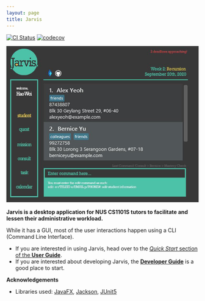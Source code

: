 ```yaml
---
layout: page
title: Jarvis
---
```


[![CI Status](https://github.com/se-edu/addressbook-level3/workflows/Java%20CI/badge.svg)](https://github.com/se-edu/addressbook-level3/actions)
[![codecov](https://codecov.io/gh/se-edu/addressbook-level3/branch/master/graph/badge.svg)](https://codecov.io/gh/se-edu/addressbook-level3)

![Ui](images/Ui.png)

**Jarvis is a desktop application for NUS CS1101S tutors to facilitate and lessen their administrative workload.**

While it has a GUI, most of the user interactions happen using a CLI (Command Line Interface).

* If you are interested in using Jarvis, head over to the [_Quick Start_ section of the **User Guide**](UserGuide.html#quick-start).
* If you are interested about developing Jarvis, the [**Developer Guide**](DeveloperGuide.html) is a good place to start.


**Acknowledgements**

* Libraries used: [JavaFX](https://openjfx.io/), [Jackson](https://github.com/FasterXML/jackson), [JUnit5](https://github.com/junit-team/junit5)
